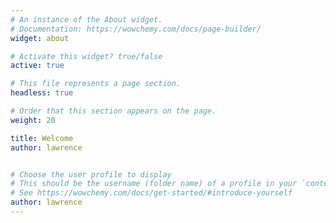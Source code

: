 ```yaml
---
# An instance of the About widget.
# Documentation: https://wowchemy.com/docs/page-builder/
widget: about

# Activate this widget? true/false
active: true

# This file represents a page section.
headless: true

# Order that this section appears on the page.
weight: 20

title: Welcome
author: lawrence


# Choose the user profile to display
# This should be the username (folder name) of a profile in your `content/authors/` folder.
# See https://wowchemy.com/docs/get-started/#introduce-yourself
author: lawrence
---
```

